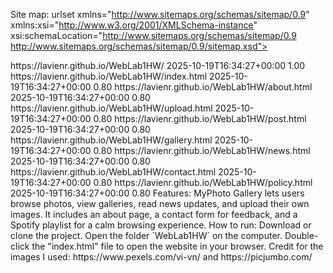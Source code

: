 Site map:
urlset xmlns="http://www.sitemaps.org/schemas/sitemap/0.9" xmlns:xsi="http://www.w3.org/2001/XMLSchema-instance" xsi:schemaLocation="http://www.sitemaps.org/schemas/sitemap/0.9 http://www.sitemaps.org/schemas/sitemap/0.9/sitemap.xsd">
<!--  created with Free Online Sitemap Generator www.xml-sitemaps.com  -->
<url>
<loc>https://lavienr.github.io/WebLab1HW/</loc>
<lastmod>2025-10-19T16:34:27+00:00</lastmod>
<priority>1.00</priority>
</url>
<url>
<loc>https://lavienr.github.io/WebLab1HW/index.html</loc>
<lastmod>2025-10-19T16:34:27+00:00</lastmod>
<priority>0.80</priority>
</url>
<url>
<loc>https://lavienr.github.io/WebLab1HW/about.html</loc>
<lastmod>2025-10-19T16:34:27+00:00</lastmod>
<priority>0.80</priority>
</url>
<url>
<loc>https://lavienr.github.io/WebLab1HW/upload.html</loc>
<lastmod>2025-10-19T16:34:27+00:00</lastmod>
<priority>0.80</priority>
</url>
<url>
<loc>https://lavienr.github.io/WebLab1HW/post.html</loc>
<lastmod>2025-10-19T16:34:27+00:00</lastmod>
<priority>0.80</priority>
</url>
<url>
<loc>https://lavienr.github.io/WebLab1HW/gallery.html</loc>
<lastmod>2025-10-19T16:34:27+00:00</lastmod>
<priority>0.80</priority>
</url>
<url>
<loc>https://lavienr.github.io/WebLab1HW/news.html</loc>
<lastmod>2025-10-19T16:34:27+00:00</lastmod>
<priority>0.80</priority>
</url>
<url>
<loc>https://lavienr.github.io/WebLab1HW/contact.html</loc>
<lastmod>2025-10-19T16:34:27+00:00</lastmod>
<priority>0.80</priority>
</url>
<url>
<loc>https://lavienr.github.io/WebLab1HW/policy.html</loc>
<lastmod>2025-10-19T16:34:27+00:00</lastmod>
<priority>0.80</priority>
</url>
</urlset>
Features:
MyPhoto Gallery lets users browse photos, view galleries, read news updates, and upload their own images. It includes an about page, a contact form for feedback, and a Spotify playlist for a calm browsing experience.
How to run:
Download or clone the project. Open the folder `WebLab1HW` on the computer.  Double-click the "index.html" file to open the website in your browser.  
Credit for the images I used: https://www.pexels.com/vi-vn/ and https://picjumbo.com/
